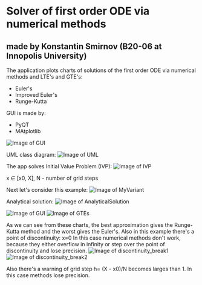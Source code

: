 # Solver of first order ODE via numerical methods
## made by Konstantin Smirnov (B20-06 at Innopolis University)

The application plots charts of solutions of the first order ODE via numerical methods and LTE's and GTE's:
* Euler's
* Improved Euler's
* Runge-Kutta

GUI is made by:
* PyQT
* MAtplotlib

![Image of GUI](https://github.com/Skvayzer/DE-numerical-solutions/blob/master/images/GUI.png)

UML class diagram:
![Image of UML](https://github.com/Skvayzer/DE-numerical-solutions/blob/master/images/UML.png)

The app solves Initial Value Problem (IVP):
![Image of IVP](https://github.com/Skvayzer/DE-numerical-solutions/blob/master/images/IVP.png)

x ∈ [x0, X], N - number of grid steps

Next let's consider this example:
![Image of MyVariant](https://github.com/Skvayzer/DE-numerical-solutions/blob/master/images/example.png)

Analytical solution:
![Image of AnalyticalSolution](https://github.com/Skvayzer/DE-numerical-solutions/blob/master/images/analytical_solution.png)


![Image of GUI](https://github.com/Skvayzer/DE-numerical-solutions/blob/master/images/GUI.png)
![Image of GTEs](https://github.com/Skvayzer/DE-numerical-solutions/blob/master/images/GTEs.png)

As we can see from these charts, the best approximation gives the Runge-Kutta method and the worst gives the Euler's.
Also in this example there's a point of discontinuity: x=0
In this case numerical methods don't work, because they either overflow in infinity or step over the point of discontinuity and lose precision.
![Image of discontinuity_break1](https://github.com/Skvayzer/DE-numerical-solutions/blob/master/images/discontinuity_method_break.png)
![Image of discontinuity_break2](https://github.com/Skvayzer/DE-numerical-solutions/blob/master/images/discontinuity_gte_break.png)

Also there's a warning of grid step h= (X - x0)/N becomes larges than 1. In this case methods lose precision.
